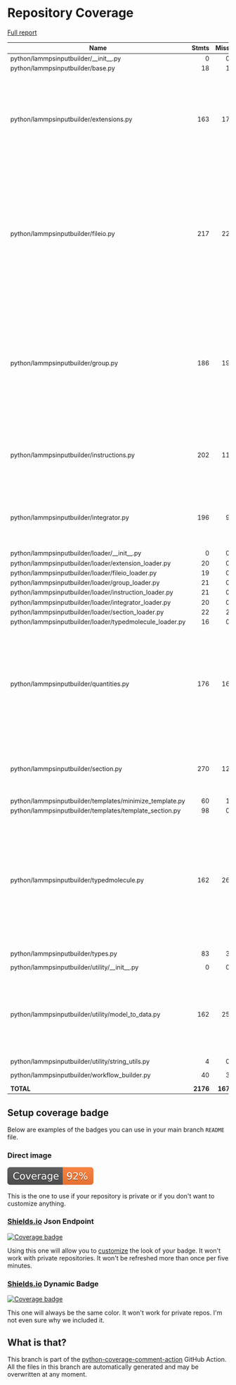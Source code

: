 # Repository Coverage

[Full report](https://htmlpreview.github.io/?https://github.com/madreher/LammpsInputBuilder/blob/python-coverage-comment-action-data/htmlcov/index.html)

| Name                                                      |    Stmts |     Miss |   Cover |   Missing |
|---------------------------------------------------------- | -------: | -------: | ------: | --------: |
| python/lammpsinputbuilder/\_\_init\_\_.py                 |        0 |        0 |    100% |           |
| python/lammpsinputbuilder/base.py                         |       18 |        1 |     94% |        20 |
| python/lammpsinputbuilder/extensions.py                   |      163 |       17 |     90% |24-25, 28, 66, 120, 173, 208, 218, 222, 245, 252-255, 258-260 |
| python/lammpsinputbuilder/fileio.py                       |      217 |       22 |     90% |26-27, 30, 33, 88, 112, 120, 128-132, 142-145, 174, 188, 209, 218, 236, 264, 299, 309, 315 |
| python/lammpsinputbuilder/group.py                        |      186 |       19 |     90% |22, 25, 46, 54, 65, 97, 120, 176, 182, 194, 226, 237, 243, 246, 263, 269, 281, 289, 295 |
| python/lammpsinputbuilder/instructions.py                 |      202 |       11 |     95% |24-25, 39, 52, 79, 90, 127, 140, 229, 299, 337 |
| python/lammpsinputbuilder/integrator.py                   |      196 |        9 |     95% |32, 46, 79, 152, 189, 269, 279, 284, 289 |
| python/lammpsinputbuilder/loader/\_\_init\_\_.py          |        0 |        0 |    100% |           |
| python/lammpsinputbuilder/loader/extension\_loader.py     |       20 |        0 |    100% |           |
| python/lammpsinputbuilder/loader/fileio\_loader.py        |       19 |        0 |    100% |           |
| python/lammpsinputbuilder/loader/group\_loader.py         |       21 |        0 |    100% |           |
| python/lammpsinputbuilder/loader/instruction\_loader.py   |       21 |        0 |    100% |           |
| python/lammpsinputbuilder/loader/integrator\_loader.py    |       20 |        0 |    100% |           |
| python/lammpsinputbuilder/loader/section\_loader.py       |       22 |        2 |     91% |    23, 26 |
| python/lammpsinputbuilder/loader/typedmolecule\_loader.py |       16 |        0 |    100% |           |
| python/lammpsinputbuilder/quantities.py                   |      176 |       16 |     91% |82, 85, 105, 115, 132, 142, 162, 173, 190, 200, 220, 230, 246, 256, 273, 283 |
| python/lammpsinputbuilder/section.py                      |      270 |       12 |     96% |23, 31-34, 37-38, 41, 57, 200, 239, 242 |
| python/lammpsinputbuilder/templates/minimize\_template.py |       60 |        1 |     98% |        66 |
| python/lammpsinputbuilder/templates/template\_section.py  |       98 |        0 |    100% |           |
| python/lammpsinputbuilder/typedmolecule.py                |      162 |       26 |     84% |42-47, 68, 71, 78, 82, 109, 118, 120, 129, 141, 144-149, 157-158, 173, 182, 228, 247, 301 |
| python/lammpsinputbuilder/types.py                        |       83 |        3 |     96% |93, 97, 110 |
| python/lammpsinputbuilder/utility/\_\_init\_\_.py         |        0 |        0 |    100% |           |
| python/lammpsinputbuilder/utility/model\_to\_data.py      |      162 |       25 |     85% |34, 55, 58-61, 67-68, 130, 157, 182, 213-217, 231, 237-248 |
| python/lammpsinputbuilder/utility/string\_utils.py        |        4 |        0 |    100% |           |
| python/lammpsinputbuilder/workflow\_builder.py            |       40 |        3 |     92% |23, 28, 36 |
|                                                 **TOTAL** | **2176** |  **167** | **92%** |           |


## Setup coverage badge

Below are examples of the badges you can use in your main branch `README` file.

### Direct image

[![Coverage badge](https://raw.githubusercontent.com/madreher/LammpsInputBuilder/python-coverage-comment-action-data/badge.svg)](https://htmlpreview.github.io/?https://github.com/madreher/LammpsInputBuilder/blob/python-coverage-comment-action-data/htmlcov/index.html)

This is the one to use if your repository is private or if you don't want to customize anything.

### [Shields.io](https://shields.io) Json Endpoint

[![Coverage badge](https://img.shields.io/endpoint?url=https://raw.githubusercontent.com/madreher/LammpsInputBuilder/python-coverage-comment-action-data/endpoint.json)](https://htmlpreview.github.io/?https://github.com/madreher/LammpsInputBuilder/blob/python-coverage-comment-action-data/htmlcov/index.html)

Using this one will allow you to [customize](https://shields.io/endpoint) the look of your badge.
It won't work with private repositories. It won't be refreshed more than once per five minutes.

### [Shields.io](https://shields.io) Dynamic Badge

[![Coverage badge](https://img.shields.io/badge/dynamic/json?color=brightgreen&label=coverage&query=%24.message&url=https%3A%2F%2Fraw.githubusercontent.com%2Fmadreher%2FLammpsInputBuilder%2Fpython-coverage-comment-action-data%2Fendpoint.json)](https://htmlpreview.github.io/?https://github.com/madreher/LammpsInputBuilder/blob/python-coverage-comment-action-data/htmlcov/index.html)

This one will always be the same color. It won't work for private repos. I'm not even sure why we included it.

## What is that?

This branch is part of the
[python-coverage-comment-action](https://github.com/marketplace/actions/python-coverage-comment)
GitHub Action. All the files in this branch are automatically generated and may be
overwritten at any moment.